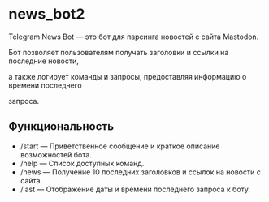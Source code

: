 # news_bot2
 Telegram News Bot — это бот для парсинга новостей с сайта Mastodon. 

 Бот позволяет пользователям получать заголовки и ссылки на последние новости,

 а также логирует команды и запросы, предоставляя информацию о времени последнего 

 запроса.  


## Функциональность  

- /start — Приветственное сообщение и краткое описание возможностей бота. 
- /help — Список доступных команд. 
- /news — Получение 10 последних заголовков и ссылок на новости с сайта. 
- /last — Отображение даты и времени последнего запроса к боту.

